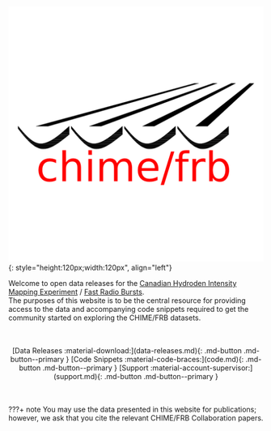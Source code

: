 ![](static/chime-frb-logo.png){: style="height:120px;width:120px", align="left"}


Welcome to open data releases for the [Canadian Hydroden Intensity Mapping Experiment](https://chime-experiment.ca/en) / [Fast Radio Bursts](https://chime-experiment.ca/en#a5).
<br>
The purposes of this website is to be the central resource for providing access to the data and accompanying code snippets required to get the community started on exploring the CHIME/FRB datasets.
<br>
<br>
<br>
<center>
[Data Releases :material-download:](data-releases.md){: .md-button .md-button--primary } 
[Code Snippets :material-code-braces:](code.md){: .md-button .md-button--primary } 
[Support :material-account-supervisor:](support.md){: .md-button .md-button--primary } 
</center>

<br>
<br>

???+ note
     You may use the data presented in this website for publications; however, we ask that you cite the relevant CHIME/FRB Collaboration papers. 

